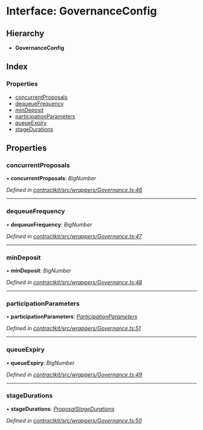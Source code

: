 # Interface: GovernanceConfig

## Hierarchy

* **GovernanceConfig**

## Index

### Properties

* [concurrentProposals](_contractkit_src_wrappers_governance_.governanceconfig.md#concurrentproposals)
* [dequeueFrequency](_contractkit_src_wrappers_governance_.governanceconfig.md#dequeuefrequency)
* [minDeposit](_contractkit_src_wrappers_governance_.governanceconfig.md#mindeposit)
* [participationParameters](_contractkit_src_wrappers_governance_.governanceconfig.md#participationparameters)
* [queueExpiry](_contractkit_src_wrappers_governance_.governanceconfig.md#queueexpiry)
* [stageDurations](_contractkit_src_wrappers_governance_.governanceconfig.md#stagedurations)

## Properties

###  concurrentProposals

• **concurrentProposals**: *BigNumber*

*Defined in [contractkit/src/wrappers/Governance.ts:46](https://github.com/celo-org/celo-monorepo/blob/master/packages/contractkit/src/wrappers/Governance.ts#L46)*

___

###  dequeueFrequency

• **dequeueFrequency**: *BigNumber*

*Defined in [contractkit/src/wrappers/Governance.ts:47](https://github.com/celo-org/celo-monorepo/blob/master/packages/contractkit/src/wrappers/Governance.ts#L47)*

___

###  minDeposit

• **minDeposit**: *BigNumber*

*Defined in [contractkit/src/wrappers/Governance.ts:48](https://github.com/celo-org/celo-monorepo/blob/master/packages/contractkit/src/wrappers/Governance.ts#L48)*

___

###  participationParameters

• **participationParameters**: *[ParticipationParameters](_contractkit_src_wrappers_governance_.participationparameters.md)*

*Defined in [contractkit/src/wrappers/Governance.ts:51](https://github.com/celo-org/celo-monorepo/blob/master/packages/contractkit/src/wrappers/Governance.ts#L51)*

___

###  queueExpiry

• **queueExpiry**: *BigNumber*

*Defined in [contractkit/src/wrappers/Governance.ts:49](https://github.com/celo-org/celo-monorepo/blob/master/packages/contractkit/src/wrappers/Governance.ts#L49)*

___

###  stageDurations

• **stageDurations**: *[ProposalStageDurations](_contractkit_src_wrappers_governance_.proposalstagedurations.md)*

*Defined in [contractkit/src/wrappers/Governance.ts:50](https://github.com/celo-org/celo-monorepo/blob/master/packages/contractkit/src/wrappers/Governance.ts#L50)*
